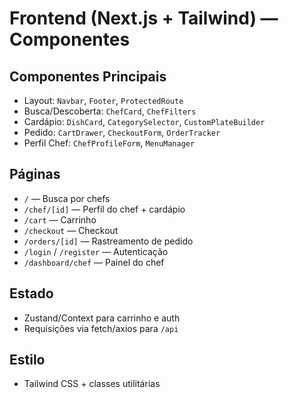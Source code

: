 # Frontend (Next.js + Tailwind) — Componentes

## Componentes Principais
- Layout: `Navbar`, `Footer`, `ProtectedRoute`
- Busca/Descoberta: `ChefCard`, `ChefFilters`
- Cardápio: `DishCard`, `CategorySelector`, `CustomPlateBuilder`
- Pedido: `CartDrawer`, `CheckoutForm`, `OrderTracker`
- Perfil Chef: `ChefProfileForm`, `MenuManager`

## Páginas
- `/` — Busca por chefs
- `/chef/[id]` — Perfil do chef + cardápio
- `/cart` — Carrinho
- `/checkout` — Checkout
- `/orders/[id]` — Rastreamento de pedido
- `/login` / `/register` — Autenticação
- `/dashboard/chef` — Painel do chef

## Estado
- Zustand/Context para carrinho e auth
- Requisições via fetch/axios para `/api`

## Estilo
- Tailwind CSS + classes utilitárias
